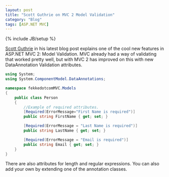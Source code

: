 ```yaml
---
layout: post
title: "Scott Guthrie on MVC 2 Model Validation"
category: "Blog"
tags: [ASP.NET MVC]
---
```

{% include JB/setup %}

[Scott Guthrie](http://weblogs.asp.net/scottgu/archive/2010/01/15/asp-net-mvc-2-model-validation.aspx) in his latest blog post explains one of the cool new features in ASP.NET MVC 2: Model Validation. MVC already had a way of validating that worked pretty well, but with MVC 2 has improved on this with new DataAnnotation Validation attributes.

```c#
using System;
using System.ComponentModel.DataAnnotations;

namespace fekkedotcomMVC.Models
{
    public class Person
    {        
        //Example of required attributes.        
        [Required(ErrorMessage="First Name is required")]
        public string FirstName { get; set; }

        [Required(ErrorMessage = "Last Name is required")]
        public string LastName { get; set; }

        [Required(ErrorMessage = "Email is required")]
        public string Email { get; set; }
    }
}
```

There are also attributes for length and regular expressions. You can also add your own by extending one of the annotation classes.